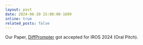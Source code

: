```yaml
---
layout: post
date: 2024-06-30 15:00:00-1609
inline: true
related_posts: false
---
```


Our Paper, [DiffPrompter](https://diffprompter.github.io/) got accepted for IROS 2024 (Oral Pitch).
